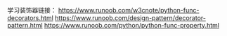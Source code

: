 学习装饰器链接：
https://www.runoob.com/w3cnote/python-func-decorators.html
https://www.runoob.com/design-pattern/decorator-pattern.html
https://www.runoob.com/python/python-func-property.html
